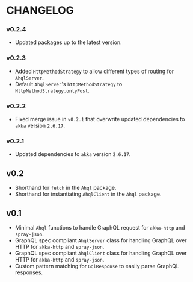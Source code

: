 # CHANGELOG

### v0.2.4

- Updated packages up to the latest version.

### v0.2.3

- Added `HttpMethodStrategy` to allow different types of routing for `AhqlServer`.
- Default `AhqlServer`'s `httpMethodStrategy` to `HttpMethodStrategy.onlyPost`.

### v0.2.2

- Fixed merge issue in `v0.2.1` that overwrite updated dependencies to `akka` version `2.6.17`.

### v0.2.1

- Updated dependencies to `akka` version `2.6.17`.

## v0.2

- Shorthand for `fetch` in the `Ahql` package.
- Shorthand for instantiating `AhqlClient` in the `Ahql` package.

## v0.1

- Minimal `Ahql` functions to handle GraphQL request for `akka-http` and `spray-json`.
- GraphQL spec compliant `AhqlServer` class for handling GraphQL over HTTP for `akka-http` and `spray-json`.
- GraphQL spec compliant `AhqlClient` class for handling GraphQL over HTTP for `akka-http` and `spray-json`.
- Custom pattern matching for `GqlResponse` to easily parse GraphQL responses.
